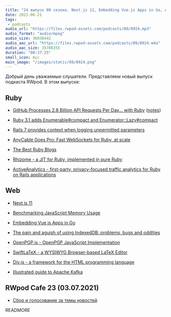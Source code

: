 ```yaml
---
title: "24 выпуск 09 сезона. Next.js 11, Embedding Vue.js Apps in Go, AnyCable Goes Pro, Rhizome, OpenPGP.js, SwiftLaTeX и прочее"
date: 2021-06-21
tags:
 - podcasts
audio_url: "https://files.rwpod-assets.com/podcasts/09/0924.mp3"
audio_format: "audio/mpeg"
audio_size: 36038442
audio_aac_url: "https://files.rwpod-assets.com/podcasts/09/0924.m4a"
audio_aac_size: 35786355
duration: "00:37:25"
small_icon: mic
main_image: "/images/static/09/0924.png"
---
```


Добрый день уважаемые слушатели. Представляем новый выпуск подкаста RWpod. В этом выпуске:

## Ruby

 - [GitHub Processes 2.8 Billion API Requests Per Day... with Ruby](https://twitter.com/natfriedman/status/1404835709278580739) ([notes](https://twitter.com/AaronBBrown777/status/1404984775291592709))
 - [Ruby 3.1 adds Enumerable#compact and Enumerator::Lazy#compact](https://blog.saeloun.com/2021/06/15/ruby-adds-enumerable-compact-and-enumerator-lazy-compact)
 - [Rails 7 provides context when logging unpermitted parameters](https://blog.saeloun.com/2021/06/16/rails-7-provides-context-when-logging-unpermitted-parameters)
 - [AnyCable Goes Pro: Fast WebSockets for Ruby, at scale](https://evilmartians.com/chronicles/anycable-goes-pro-fast-websockets-for-ruby-at-scale)


 - [The Best Ruby Blogs](https://draft.dev/learn/technical-blogs/ruby)
 - [Rhizome - a JIT for Ruby, implemented in pure Ruby](https://github.com/chrisseaton/rhizome)
 - [ActiveAnalytics - first-party, privacy-focused traffic analytics for Ruby on Rails applications](https://github.com/BaseSecrete/active_analytics)

## Web

 - [Next.js 11](https://nextjs.org/blog/next-11)
 - [Benchmarking JavaScript Memory Usage](https://blog.webpagetest.org/posts/benchmarking-javascript-memory-usage/)
 - [Embedding Vue.js Apps in Go](https://hackandsla.sh/posts/2021-06-18-embed-vuejs-in-go/)
 - [The pain and aguish of using IndexedDB: problems, bugs and oddities](https://gist.github.com/pesterhazy/4de96193af89a6dd5ce682ce2adff49a)


 - [OpenPGP.js - OpenPGP JavaScript Implementation](https://openpgpjs.org/)
 - [SwiftLaTeX - a WYSIWYG Browser-based LaTeX Editor](https://github.com/SwiftLaTeX/SwiftLaTeX)
 - [Div.js - a framework for the HTML programming language](https://github.com/willmartindev/div.js)
 - [Illustrated guide to Apache Kafka](https://www.gentlydownthe.stream/)

## RWpod Cafe 23 (03.07.2021)

 - [Сбор и голосование за темы новостей](https://github.com/rwpod/cafe-discussions/discussions/8)


READMORE
